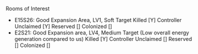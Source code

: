 Rooms of Interest

- E15S26: Good Expansion Area, LV1, Soft Target
    Killed [Y]
    Controller Unclaimed [Y]
    Reserved []
    Colonized []
- E2S21: Good Expansion area, LV4, Medium Target (Low overall energy generation compared to us)
    Killed [Y]
    Controller Unclaimed []
    Reserved []
    Colonized []
